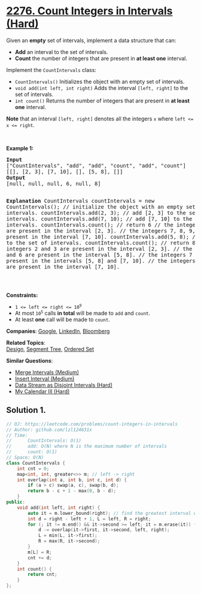 # [2276. Count Integers in Intervals (Hard)](https://leetcode.com/problems/count-integers-in-intervals)

<p>Given an <strong>empty</strong> set of intervals, implement a data structure that can:</p>
<ul>
	<li><strong>Add</strong> an interval to the set of intervals.</li>
	<li><strong>Count</strong> the number of integers that are present in <strong>at least one</strong> interval.</li>
</ul>
<p>Implement the <code>CountIntervals</code> class:</p>
<ul>
	<li><code>CountIntervals()</code> Initializes the object with an empty set of intervals.</li>
	<li><code>void add(int left, int right)</code> Adds the interval <code>[left, right]</code> to the set of intervals.</li>
	<li><code>int count()</code> Returns the number of integers that are present in <strong>at least one</strong> interval.</li>
</ul>
<p><strong>Note</strong> that an interval <code>[left, right]</code> denotes all the integers <code>x</code> where <code>left &lt;= x &lt;= right</code>.</p>
<p>&nbsp;</p>
<p><strong class="example">Example 1:</strong></p>
<pre><strong>Input</strong>
["CountIntervals", "add", "add", "count", "add", "count"]
[[], [2, 3], [7, 10], [], [5, 8], []]
<strong>Output</strong>
[null, null, null, 6, null, 8]

<strong>Explanation</strong>
CountIntervals countIntervals = new CountIntervals(); // initialize the object with an empty set of intervals. 
countIntervals.add(2, 3);  // add [2, 3] to the set of intervals.
countIntervals.add(7, 10); // add [7, 10] to the set of intervals.
countIntervals.count();    // return 6
                           // the integers 2 and 3 are present in the interval [2, 3].
                           // the integers 7, 8, 9, and 10 are present in the interval [7, 10].
countIntervals.add(5, 8);  // add [5, 8] to the set of intervals.
countIntervals.count();    // return 8
                           // the integers 2 and 3 are present in the interval [2, 3].
                           // the integers 5 and 6 are present in the interval [5, 8].
                           // the integers 7 and 8 are present in the intervals [5, 8] and [7, 10].
                           // the integers 9 and 10 are present in the interval [7, 10].
</pre>
<p>&nbsp;</p>
<p><strong>Constraints:</strong></p>
<ul>
	<li><code>1 &lt;= left &lt;= right &lt;= 10<sup>9</sup></code></li>
	<li>At most <code>10<sup>5</sup></code> calls <strong>in total</strong> will be made to <code>add</code> and <code>count</code>.</li>
	<li>At least <strong>one</strong> call will be made to <code>count</code>.</li>
</ul>

**Companies**:
[Google](https://leetcode.com/company/google), [LinkedIn](https://leetcode.com/company/linkedin), [Bloomberg](https://leetcode.com/company/bloomberg)

**Related Topics**:  
[Design](https://leetcode.com/tag/design/), [Segment Tree](https://leetcode.com/tag/segment-tree/), [Ordered Set](https://leetcode.com/tag/ordered-set/)

**Similar Questions**:
* [Merge Intervals (Medium)](https://leetcode.com/problems/merge-intervals/)
* [Insert Interval (Medium)](https://leetcode.com/problems/insert-interval/)
* [Data Stream as Disjoint Intervals (Hard)](https://leetcode.com/problems/data-stream-as-disjoint-intervals/)
* [My Calendar III (Hard)](https://leetcode.com/problems/my-calendar-iii/)

## Solution 1.

```cpp
// OJ: https://leetcode.com/problems/count-integers-in-intervals
// Author: github.com/lzl124631x
// Time:
//      CountIntervals: O(1)
//      add: O(N) where N is the maximum number of intervals
//      count: O(1)
// Space: O(N)
class CountIntervals {
    int cnt = 0;
    map<int, int, greater<>> m; // left -> right
    int overlap(int a, int b, int c, int d) {
        if (a > c) swap(a, c), swap(b, d);
        return b - c + 1 - max(0, b - d);
    }
public:
    void add(int left, int right) {
        auto it = m.lower_bound(right); // find the greatest interval whose left boundary <= `right`.
        int d = right - left + 1, L = left, R = right;
        for (; it != m.end() && it->second >= left; it = m.erase(it)) {
            d -= overlap(it->first, it->second, left, right);
            L = min(L, it->first);
            R = max(R, it->second);
        }
        m[L] = R;
        cnt += d;
    }
    int count() {
        return cnt;
    }
};
```